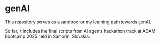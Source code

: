 # genAI
This repository serves as a sandbox for my learning path towards genAI.

So far, it includes the final scripts from AI agents hackathon track at ADAM bootcamp 2025 held in Samorin, Slovakia.
